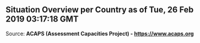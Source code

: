 ## Situation Overview per Country as of Tue, 26 Feb 2019 03:17:18 GMT

Source: **ACAPS (Assessment Capacities Project) - https://www.acaps.org**